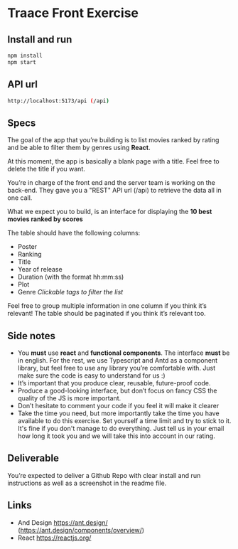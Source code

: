 # Traace Front Exercise

## Install and run

```bash
npm install
npm start
```

## API url
```bash
http://localhost:5173/api (/api)
```

## Specs

The goal of the app that you’re building is to list movies ranked by rating and be able to filter them by genres using **React**.

At this moment, the app is basically a blank page with a title. Feel free to delete the title if you want.

You’re in charge of the front end and the server team is working on the back-end. They gave you a "REST" API url (/api) to retrieve the data all in one call.

What we expect you to build, is an interface for displaying the **10 best movies ranked by scores**

The table should have the following columns:
- Poster
- Ranking
- Title
- Year of release
- Duration (with the format hh:mm:ss)
- Plot
- Genre *Clickable tags to filter the list*

Feel free to group multiple information in one column if you think it’s relevant!
The table should be paginated if you think it’s relevant too.

## Side notes

- You **must** use **react** and **functional components**. The interface **must** be in english. For the rest, we use Typescript and Antd as a component library, but feel free to use any library you’re comfortable with. Just make sure the code is easy to understand for us :)
- It’s important that you produce clear, reusable, future-proof code.
- Produce a good-looking interface, but don’t focus on fancy CSS the quality of the JS is more important.
- Don’t hesitate to comment your code if you feel it will make it clearer
- Take the time you need, but more importantly take the time you have available to do this exercise. Set yourself a time limit and try to stick to it. It's fine if you don't manage to do everything. Just tell us in your email how long it took you and we will take this into account in our rating.

## Deliverable

You’re expected to deliver a Github Repo with clear install and run instructions as well as a screenshot in the readme file.

## Links
- And Design https://ant.design/ (https://ant.design/components/overview/)
- React https://reactjs.org/